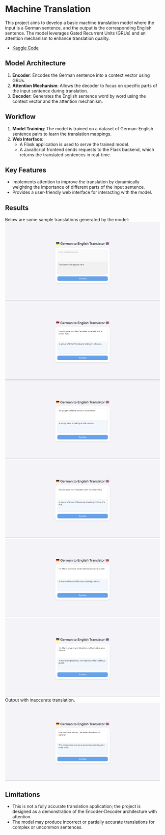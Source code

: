# Machine Translation

This project aims to develop a basic machine translation model where the input is a German sentence, and the output is the corresponding English sentence. The model leverages Gated Recurrent Units (GRUs) and an attention mechanism to enhance translation quality.

- [Kaggle Code](https://www.kaggle.com/code/tathya1001/german-to-english-machine-translation)

## Model Architecture
1. **Encoder**: Encodes the German sentence into a context vector using GRUs.
2. **Attention Mechanism**: Allows the decoder to focus on specific parts of the input sentence during translation.
3. **Decoder**: Generates the English sentence word by word using the context vector and the attention mechanism.

## Workflow
1. **Model Training**: The model is trained on a dataset of German-English sentence pairs to learn the translation mappings.
2. **Web Interface**:
   - A Flask application is used to serve the trained model.
   - A JavaScript frontend sends requests to the Flask backend, which returns the translated sentences in real-time.

## Key Features
- Implements attention to improve the translation by dynamically weighting the importance of different parts of the input sentence.
- Provides a user-friendly web interface for interacting with the model.

## Results
Below are some sample translations generated by the model:
![Output 1](images/image1.png)
![Output 2](images/image2.png)
![Output 3](images/image3.png)
![Output 4](images/image4.png)
![Output 5](images/image5.png)
![Output 6](images/image6.png)
Output with inaccurate translation.
![Output 7](images/image7.png)

## Limitations
- This is not a fully accurate translation application; the project is designed as a demonstration of the Encoder-Decoder architecture with attention.
- The model may produce incorrect or partially accurate translations for complex or uncommon sentences.
